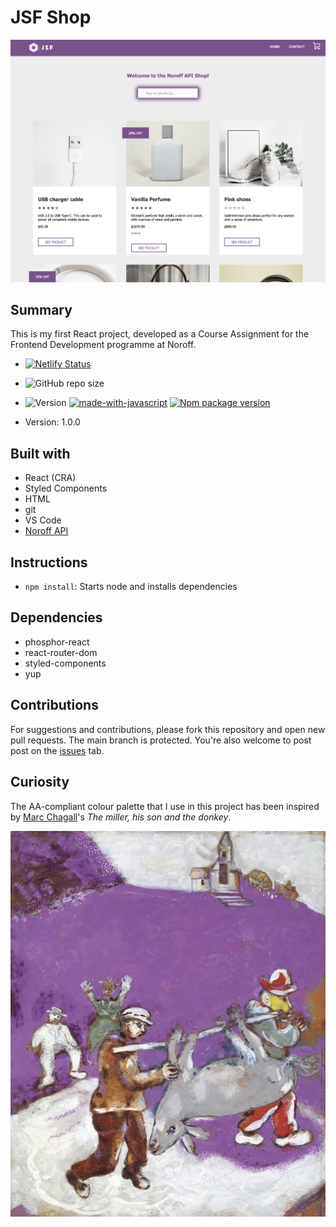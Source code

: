 # JSF Shop

![Homepage screenshot](./src/assets/screenshot.png)

## Summary

This is my first React project, developed as a Course Assignment for the Frontend Development programme at Noroff.

- [![Netlify Status](https://api.netlify.com/api/v1/badges/b52e5475-33ab-40e8-af26-4014be6167c6/deploy-status)](https://app.netlify.com/sites/jsf-shop/deploys)
- ![GitHub repo size](https://img.shields.io/github/repo-size/NehGuk/social-media-client-hk?style=plastic)
- ![Version](/github/release/NehGuk/noroff-shop)
  [![made-with-javascript](https://img.shields.io/badge/Made%20with-JavaScript-1f425f.svg)](https://www.javascript.com)
  [![Npm package version](https://badgen.net/npm/v/express)](https://npmjs.com/package/express)

- Version: 1.0.0

## Built with

- React (CRA)
- Styled Components
- HTML
- git
- VS Code
- [Noroff API](https://docs.noroff.dev/)

## Instructions

- `npm install`: Starts node and installs dependencies

## Dependencies

- phosphor-react
- react-router-dom
- styled-components
- yup

## Contributions

For suggestions and contributions, please fork this repository and open new pull requests. The main branch is protected. You're also welcome to post post on the [issues](https://github.com/NehGuk/noroff-shop/issues) tab.

## Curiosity

The AA-compliant colour palette that I use in this project has been inspired by [Marc Chagall](https://en.wikipedia.org/wiki/Marc_Chagall)'s _The miller, his son and the donkey_.

![Homepage screenshot](./src/assets/marc-chagall-the-miller-his-son-and-the-donkey.png)
